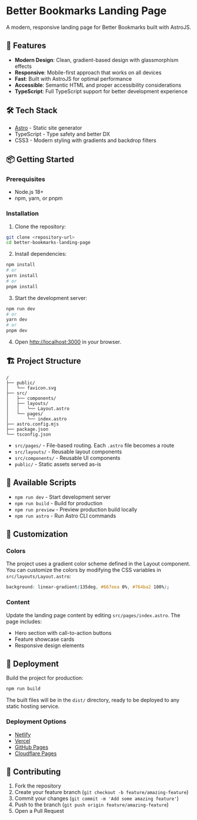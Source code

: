 # Better Bookmarks Landing Page

A modern, responsive landing page for Better Bookmarks built with AstroJS.

## 🚀 Features

- **Modern Design**: Clean, gradient-based design with glassmorphism effects
- **Responsive**: Mobile-first approach that works on all devices
- **Fast**: Built with AstroJS for optimal performance
- **Accessible**: Semantic HTML and proper accessibility considerations
- **TypeScript**: Full TypeScript support for better development experience

## 🛠️ Tech Stack

- [Astro](https://astro.build/) - Static site generator
- TypeScript - Type safety and better DX
- CSS3 - Modern styling with gradients and backdrop filters

## 📦 Getting Started

### Prerequisites

- Node.js 18+
- npm, yarn, or pnpm

### Installation

1. Clone the repository:
```bash
git clone <repository-url>
cd better-bookmarks-landing-page
```

2. Install dependencies:
```bash
npm install
# or
yarn install
# or
pnpm install
```

3. Start the development server:
```bash
npm run dev
# or
yarn dev
# or
pnpm dev
```

4. Open [http://localhost:3000](http://localhost:3000) in your browser.

## 🏗️ Project Structure

```
/
├── public/
│   └── favicon.svg
├── src/
│   ├── components/
│   ├── layouts/
│   │   └── Layout.astro
│   └── pages/
│       └── index.astro
├── astro.config.mjs
├── package.json
└── tsconfig.json
```

- `src/pages/` - File-based routing. Each `.astro` file becomes a route
- `src/layouts/` - Reusable layout components
- `src/components/` - Reusable UI components
- `public/` - Static assets served as-is

## 📝 Available Scripts

- `npm run dev` - Start development server
- `npm run build` - Build for production
- `npm run preview` - Preview production build locally
- `npm run astro` - Run Astro CLI commands

## 🎨 Customization

### Colors

The project uses a gradient color scheme defined in the Layout component. You can customize the colors by modifying the CSS variables in `src/layouts/Layout.astro`:

```css
background: linear-gradient(135deg, #667eea 0%, #764ba2 100%);
```

### Content

Update the landing page content by editing `src/pages/index.astro`. The page includes:

- Hero section with call-to-action buttons
- Feature showcase cards
- Responsive design elements

## 🚀 Deployment

Build the project for production:

```bash
npm run build
```

The built files will be in the `dist/` directory, ready to be deployed to any static hosting service.

### Deployment Options

- [Netlify](https://netlify.com/)
- [Vercel](https://vercel.com/)
- [GitHub Pages](https://pages.github.com/)
- [Cloudflare Pages](https://pages.cloudflare.com/)

## 🤝 Contributing

1. Fork the repository
2. Create your feature branch (`git checkout -b feature/amazing-feature`)
3. Commit your changes (`git commit -m 'Add some amazing feature'`)
4. Push to the branch (`git push origin feature/amazing-feature`)
5. Open a Pull Request
